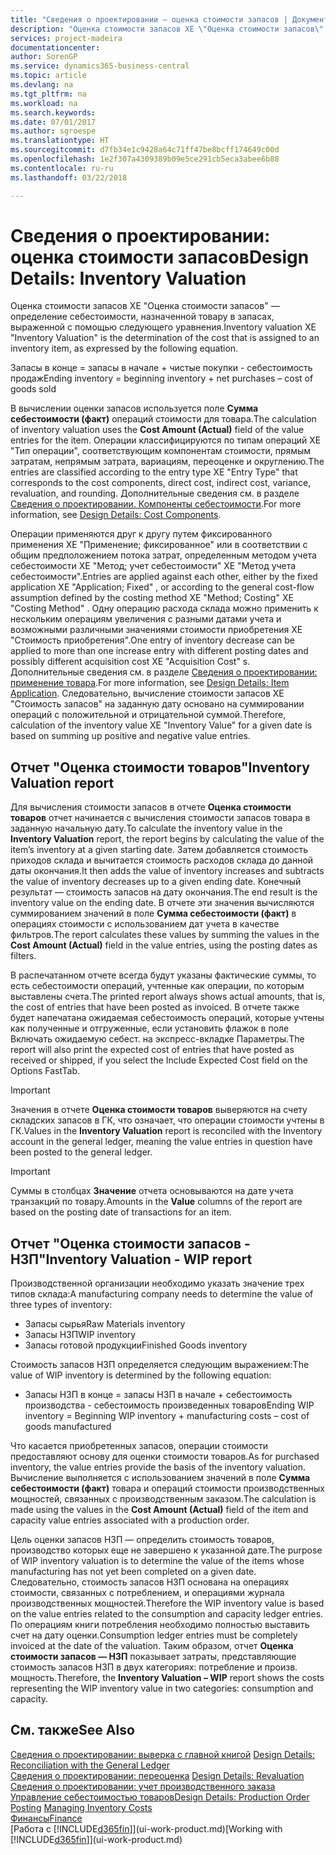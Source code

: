 ```yaml
---
title: "Сведения о проектировании — оценка стоимости запасов | Документы Майкрософт"
description: "Оценка стоимости запасов XE \"Оценка стоимости запасов\" — определение себестоимости, назначенной товару в запасах, выраженной с помощью следующего уравнения."
services: project-madeira
documentationcenter: 
author: SorenGP
ms.service: dynamics365-business-central
ms.topic: article
ms.devlang: na
ms.tgt_pltfrm: na
ms.workload: na
ms.search.keywords: 
ms.date: 07/01/2017
ms.author: sgroespe
ms.translationtype: HT
ms.sourcegitcommit: d7fb34e1c9428a64c71ff47be8bcff174649c00d
ms.openlocfilehash: 1e2f307a4309389b09e5ce291cb5eca3abee6b88
ms.contentlocale: ru-ru
ms.lasthandoff: 03/22/2018

---
```

# <a name="design-details-inventory-valuation"></a><span data-ttu-id="8d127-103">Сведения о проектировании: оценка стоимости запасов</span><span class="sxs-lookup"><span data-stu-id="8d127-103">Design Details: Inventory Valuation</span></span>
<span data-ttu-id="8d127-104">Оценка стоимости запасов XE "Оценка стоимости запасов" — определение себестоимости, назначенной товару в запасах, выраженной с помощью следующего уравнения.</span><span class="sxs-lookup"><span data-stu-id="8d127-104">Inventory valuation XE "Inventory Valuation"  is the determination of the cost that is assigned to an inventory item, as expressed by the following equation.</span></span>  

<span data-ttu-id="8d127-105">Запасы в конце = запасы в начале + чистые покупки - себестоимость продаж</span><span class="sxs-lookup"><span data-stu-id="8d127-105">Ending inventory = beginning inventory + net purchases – cost of goods sold</span></span>  

<span data-ttu-id="8d127-106">В вычислении оценки запасов используется поле **Сумма себестоимости (факт)** операций стоимости для товара.</span><span class="sxs-lookup"><span data-stu-id="8d127-106">The calculation of inventory valuation uses the **Cost Amount (Actual)** field of the value entries for the item.</span></span> <span data-ttu-id="8d127-107">Операции классифицируются по типам операций XE "Тип операции", соответствующим компонентам стоимости, прямым затратам, непрямым затрата, вариациям, переоценке и округлению.</span><span class="sxs-lookup"><span data-stu-id="8d127-107">The entries are classified according to the entry type XE "Entry Type"  that corresponds to the cost components, direct cost, indirect cost, variance, revaluation, and rounding.</span></span> <span data-ttu-id="8d127-108">Дополнительные сведения см. в разделе [Сведения о проектировании. Компоненты себестоимости](design-details-cost-components.md).</span><span class="sxs-lookup"><span data-stu-id="8d127-108">For more information, see [Design Details: Cost Components](design-details-cost-components.md).</span></span>  

<span data-ttu-id="8d127-109">Операции применяются друг к другу путем фиксированного применения XE "Применение; фиксированное" или в соответствии с общим предположением потока затрат, определенным методом учета себестоимости XE "Метод; учет себестоимости" XE "Метод учета себестоимости".</span><span class="sxs-lookup"><span data-stu-id="8d127-109">Entries are applied against each other, either by the fixed application XE "Application; Fixed" , or according to the general cost-flow assumption defined by the costing method XE "Method; Costing"  XE "Costing Method" .</span></span> <span data-ttu-id="8d127-110">Одну операцию расхода склада можно применить к нескольким операциям увеличения с разными датами учета и возможными различными значениями стоимости приобретения XE "Стоимость приобретения".</span><span class="sxs-lookup"><span data-stu-id="8d127-110">One entry of inventory decrease can be applied to more than one increase entry with different posting dates and possibly different acquisition cost XE "Acquisition Cost" s.</span></span> <span data-ttu-id="8d127-111">Дополнительные сведения см. в разделе [Сведения о проектировании: применение товара](design-details-item-application.md).</span><span class="sxs-lookup"><span data-stu-id="8d127-111">For more information, see [Design Details: Item Application](design-details-item-application.md).</span></span> <span data-ttu-id="8d127-112">Следовательно, вычисление стоимости запасов XE "Стоимость запасов" на заданную дату основано на суммировании операций с положительной и отрицательной суммой.</span><span class="sxs-lookup"><span data-stu-id="8d127-112">Therefore, calculation of the inventory value XE "Inventory Value"  for a given date is based on summing up positive and negative value entries.</span></span>  

## <a name="inventory-valuation-report"></a><span data-ttu-id="8d127-113">Отчет "Оценка стоимости товаров"</span><span class="sxs-lookup"><span data-stu-id="8d127-113">Inventory Valuation report</span></span>  
<span data-ttu-id="8d127-114">Для вычисления стоимости запасов в отчете **Оценка стоимости товаров** отчет начинается с вычисления стоимости запасов товара в заданную начальную дату.</span><span class="sxs-lookup"><span data-stu-id="8d127-114">To calculate the inventory value in the **Inventory Valuation** report, the report begins by calculating the value of the item’s inventory at a given starting date.</span></span> <span data-ttu-id="8d127-115">Затем добавляется стоимость приходов склада и вычитается стоимость расходов склада до данной даты окончания.</span><span class="sxs-lookup"><span data-stu-id="8d127-115">It then adds the value of inventory increases and subtracts the value of inventory decreases up to a given ending date.</span></span> <span data-ttu-id="8d127-116">Конечный результат — стоимость запасов на дату окончания.</span><span class="sxs-lookup"><span data-stu-id="8d127-116">The end result is the inventory value on the ending date.</span></span> <span data-ttu-id="8d127-117">В отчете эти значения вычисляются суммированием значений в поле **Сумма себестоимости (факт)** в операциях стоимости с использованием дат учета в качестве фильтров.</span><span class="sxs-lookup"><span data-stu-id="8d127-117">The report calculates these values by summing the values in the **Cost Amount (Actual)** field in the value entries, using the posting dates as filters.</span></span>  

<span data-ttu-id="8d127-118">В распечатанном отчете всегда будут указаны фактические суммы, то есть себестоимости операций, учтенные как операции, по которым выставлены счета.</span><span class="sxs-lookup"><span data-stu-id="8d127-118">The printed report always shows actual amounts, that is, the cost of entries that have been posted as invoiced.</span></span> <span data-ttu-id="8d127-119">В отчете также будет напечатана ожидаемая себестоимость операций, которые учтены как полученные и отгруженные, если установить флажок в поле Включать ожидаемую себест. на экспресс-вкладке Параметры.</span><span class="sxs-lookup"><span data-stu-id="8d127-119">The report will also print the expected cost of entries that have posted as received or shipped, if you select the Include Expected Cost field on the Options FastTab.</span></span>  

> [!IMPORTANT]  
>  <span data-ttu-id="8d127-120">Значения в отчете **Оценка стоимости товаров** выверяются на счету складских запасов в ГК, что означает, что операции стоимости учтены в ГК.</span><span class="sxs-lookup"><span data-stu-id="8d127-120">Values in the **Inventory Valuation** report is reconciled with the Inventory account in the general ledger, meaning the value entries in question have been posted to the general ledger.</span></span>  

> [!IMPORTANT]  
>  <span data-ttu-id="8d127-121">Суммы в столбцах **Значение** отчета основываются на дате учета транзакций по товару.</span><span class="sxs-lookup"><span data-stu-id="8d127-121">Amounts in the **Value** columns of the report are based on the posting date of transactions for an item.</span></span>  

## <a name="inventory-valuation---wip-report"></a><span data-ttu-id="8d127-122">Отчет "Оценка стоимости запасов - НЗП"</span><span class="sxs-lookup"><span data-stu-id="8d127-122">Inventory Valuation - WIP report</span></span>  
<span data-ttu-id="8d127-123">Производственной организации необходимо указать значение трех типов склада:</span><span class="sxs-lookup"><span data-stu-id="8d127-123">A manufacturing company needs to determine the value of three types of inventory:</span></span>  

* <span data-ttu-id="8d127-124">Запасы сырья</span><span class="sxs-lookup"><span data-stu-id="8d127-124">Raw Materials inventory</span></span>  
* <span data-ttu-id="8d127-125">Запасы НЗП</span><span class="sxs-lookup"><span data-stu-id="8d127-125">WIP inventory</span></span>  
* <span data-ttu-id="8d127-126">Запасы готовой продукции</span><span class="sxs-lookup"><span data-stu-id="8d127-126">Finished Goods inventory</span></span>  

<span data-ttu-id="8d127-127">Стоимость запасов НЗП определяется следующим выражением:</span><span class="sxs-lookup"><span data-stu-id="8d127-127">The value of WIP inventory is determined by the following equation:</span></span>  

* <span data-ttu-id="8d127-128">Запасы НЗП в конце = запасы НЗП в начале + себестоимость производства - себестоимость произведенных товаров</span><span class="sxs-lookup"><span data-stu-id="8d127-128">Ending WIP inventory = Beginning WIP inventory + manufacturing costs – cost of goods manufactured</span></span>  

<span data-ttu-id="8d127-129">Что касается приобретенных запасов, операции стоимости предоставляют основу для оценки стоимости товаров.</span><span class="sxs-lookup"><span data-stu-id="8d127-129">As for purchased inventory, the value entries provide the basis of the inventory valuation.</span></span> <span data-ttu-id="8d127-130">Вычисление выполняется с использованием значений в поле **Сумма себестоимости (факт)** товара и операций стоимости производственных мощностей, связанных с производственным заказом.</span><span class="sxs-lookup"><span data-stu-id="8d127-130">The calculation is made using the values in the **Cost Amount (Actual)** field of the item and capacity value entries associated with a production order.</span></span>  

<span data-ttu-id="8d127-131">Цель оценки запасов НЗП — определить стоимость товаров, производство которых еще не завершено к указанной дате.</span><span class="sxs-lookup"><span data-stu-id="8d127-131">The purpose of WIP inventory valuation is to determine the value of the items whose manufacturing has not yet been completed on a given date.</span></span> <span data-ttu-id="8d127-132">Следовательно, стоимость запасов НЗП основана на операциях стоимости, связанных с потреблением, и операциями журнала производственных мощностей.</span><span class="sxs-lookup"><span data-stu-id="8d127-132">Therefore the WIP inventory value is based on the value entries related to the consumption and capacity ledger entries.</span></span> <span data-ttu-id="8d127-133">По операциям книги потребления необходимо полностью выставить счет на дату оценки.</span><span class="sxs-lookup"><span data-stu-id="8d127-133">Consumption ledger entries must be completely invoiced at the date of the valuation.</span></span> <span data-ttu-id="8d127-134">Таким образом, отчет **Оценка стоимости запасов — НЗП** показывает затраты, представляющие стоимость запасов НЗП в двух категориях: потребление и произв. мощность.</span><span class="sxs-lookup"><span data-stu-id="8d127-134">Therefore, the **Inventory Valuation – WIP** report shows the costs representing the WIP inventory value in two categories: consumption and capacity.</span></span>  

## <a name="see-also"></a><span data-ttu-id="8d127-135">См. также</span><span class="sxs-lookup"><span data-stu-id="8d127-135">See Also</span></span>  
<span data-ttu-id="8d127-136">[Сведения о проектировании: выверка с главной книгой](design-details-reconciliation-with-the-general-ledger.md) </span><span class="sxs-lookup"><span data-stu-id="8d127-136">[Design Details: Reconciliation with the General Ledger](design-details-reconciliation-with-the-general-ledger.md) </span></span>  
<span data-ttu-id="8d127-137">[Сведения о проектировании: переоценка](design-details-revaluation.md) </span><span class="sxs-lookup"><span data-stu-id="8d127-137">[Design Details: Revaluation](design-details-revaluation.md) </span></span>  
<span data-ttu-id="8d127-138">[Сведения о проектировании: учет производственного заказа](design-details-production-order-posting.md)
[Управление себестоимостью товаров](finance-manage-inventory-costs.md)</span><span class="sxs-lookup"><span data-stu-id="8d127-138">[Design Details: Production Order Posting](design-details-production-order-posting.md)
[Managing Inventory Costs](finance-manage-inventory-costs.md)</span></span>  
[<span data-ttu-id="8d127-139">Финансы</span><span class="sxs-lookup"><span data-stu-id="8d127-139">Finance</span></span>](finance.md)  
<span data-ttu-id="8d127-140">[Работа с [!INCLUDE[d365fin](includes/d365fin_md.md)]](ui-work-product.md)</span><span class="sxs-lookup"><span data-stu-id="8d127-140">[Working with [!INCLUDE[d365fin](includes/d365fin_md.md)]](ui-work-product.md)</span></span>

